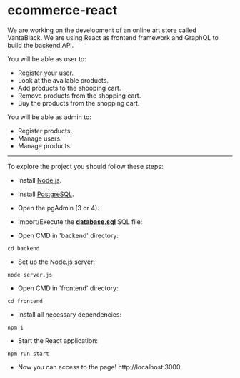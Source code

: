 # ecommerce-react

We are working on the development of an online art store called VantaBlack. We are using React as frontend framework and GraphQL to build the backend API.

You will be able as user to:
* Register your user.
* Look at the available products.
* Add products to the shooping cart.
* Remove products from the shopping cart.
* Buy the products from the shopping cart.

You will be able as admin to:
* Register products.
* Manage users.
* Manage products.

***

To explore the project you should follow these steps:
* Install [Node.js](https://nodejs.org/es/).
* Install [PostgreSQL](https://www.enterprisedb.com/downloads/postgres-postgresql-downloads).
* Open the pgAdmin (3 or 4).
* Import/Execute the **[database.sql](https://github.com/alejogs4/ecommerce-react/blob/master/backend/database/database.sql)** SQL file:

* Open CMD in 'backend' directory:
```
cd backend
```
* Set up the Node.js server:
```
node server.js
```
* Open CMD in 'frontend' directory:
```
cd frontend
```
* Install all necessary dependencies:
```
npm i
```
* Start the React application:
```
npm run start
```
* Now you can access to the page!
http://localhost:3000


